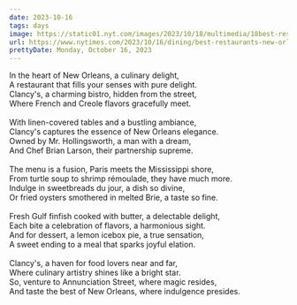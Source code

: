 ```yaml
---
date: 2023-10-16
tags: days
image: https://static01.nyt.com/images/2023/10/18/multimedia/18best-restaurants-nola-cover3-kfbt/18best-restaurants-nola-cover3-kfbt-facebookJumbo.jpg
url: https://www.nytimes.com/2023/10/16/dining/best-restaurants-new-orleans.html
prettyDate: Monday, October 16, 2023
---
```

In the heart of New Orleans, a culinary delight,<br>A restaurant that fills your senses with pure delight.<br>Clancy's, a charming bistro, hidden from the street,<br>Where French and Creole flavors gracefully meet.<br><br>With linen-covered tables and a bustling ambiance,<br>Clancy's captures the essence of New Orleans elegance.<br>Owned by Mr. Hollingsworth, a man with a dream,<br>And Chef Brian Larson, their partnership supreme.<br><br>The menu is a fusion, Paris meets the Mississippi shore,<br>From turtle soup to shrimp rémoulade, they have much more.<br>Indulge in sweetbreads du jour, a dish so divine,<br>Or fried oysters smothered in melted Brie, a taste so fine.<br><br>Fresh Gulf finfish cooked with butter, a delectable delight,<br>Each bite a celebration of flavors, a harmonious sight.<br>And for dessert, a lemon icebox pie, a true sensation,<br>A sweet ending to a meal that sparks joyful elation.<br><br>Clancy's, a haven for food lovers near and far,<br>Where culinary artistry shines like a bright star.<br>So, venture to Annunciation Street, where magic resides,<br>And taste the best of New Orleans, where indulgence presides.